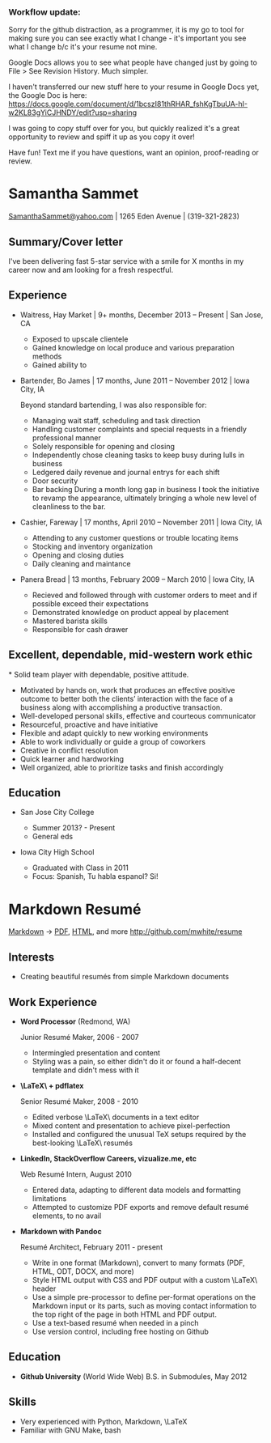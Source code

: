 ### Workflow update:
Sorry for the github distraction, as a programmer, it is my go to tool for making
sure you can see exactly what I change - it's important you see what I change b/c it's your resume not mine.

Google Docs allows you to see what people have changed just by going to File > See Revision History. Much simpler.

I haven't transferred our new stuff here to your resume in Google Docs yet, the Google Doc is here:
https://docs.google.com/document/d/1bcszI81thRHAR_fshKgTbuUA-hI-w2KL83gYiCJHNDY/edit?usp=sharing

I was going to copy stuff over for you, but quickly realized it's a
great opportunity to review and spiff it up as you copy it over!

Have fun! Text me if you have questions, want an opinion, proof-reading or review.

Samantha Sammet
===============

SamanthaSammet@yahoo.com |  1265 Eden Avenue | (319-321-2823)

Summary/Cover letter
--------------------

I've been delivering fast 5-star service with a smile for X months in my career
now and am looking for a fresh respectful.


Experience
----------
* Waitress, Hay Market | 9+ months, December 2013 – Present   | San Jose, CA
    - Exposed to upscale clientele
    - Gained knowledge on local produce and various preparation methods 
    - Gained ability to 
* Bartender, Bo James  | 17 months, June 2011 – November 2012 | Iowa City, IA
  
  Beyond standard bartending, I was also responsible for:
    - Managing wait staff, scheduling and task direction
    - Handling customer complaints and special requests in a friendly professional manner
    - Solely responsible for opening and closing  
    - Independently chose cleaning tasks to keep busy during lulls in business 
    - Ledgered daily revenue and journal entrys for each shift 
    - Door security 
    - Bar backing 
  During a month long gap in business I took the initiative to revamp the appearance, ultimately bringing a whole new level of cleanliness to the bar. 

* Cashier, Fareway | 17 months, April 2010 – November 2011 | Iowa City, IA
    - Attending to any customer questions or trouble locating items 
    - Stocking and inventory organization
    - Opening and closing duties 
    - Daily cleaning and maintance 

* Panera Bread | 13 months, February 2009 –  March 2010 | Iowa City, IA 
    - Recieved and followed through with customer orders to meet and if possible exceed their expectations
    - Demonstrated knowledge on product appeal by placement 
    - Mastered barista skills 
    - Responsible for cash drawer


Excellent, dependable, mid-western work ethic
--------------------------------------------

 * Solid team player with dependable, positive attitude.
 * Motivated by hands on, work that produces an effective positive outcome to better both the clients’ interaction with the face of a business along with accomplishing a productive transaction.
 * Well-developed personal skills, effective and courteous communicator
 * Resourceful, proactive and have initiative
 * Flexible and adapt quickly to new working environments
 * Able to work individually or guide a group of coworkers
 * Creative in conflict resolution
 * Quick learner and hardworking
 * Well organized, able to prioritize tasks and finish accordingly


Education
---------
* San Jose City College
   - Summer 2013? - Present
   - General eds

* Iowa City High School
   - Graduated with Class in 2011
   - Focus: Spanish, Tu habla espanol? Si!


Markdown Resumé
===============

[Markdown](https://raw.github.com/mwhite/resume/master/resume.md) -> [PDF](https://raw.github.com/mwhite/resume/master/resume.pdf), [HTML](http://mwhite.github.com/resume), and more
<http://github.com/mwhite/resume>

Interests
---------

*   Creating beautiful resumés from simple Markdown documents


Work Experience
---------------

*   **Word Processor** (Redmond, WA)

    Junior Resumé Maker, 2006 - 2007

    -   Intermingled presentation and content
    -   Styling was a pain, so either didn't do it or found a half-decent
        template and didn't mess with it

*   **\LaTeX\ + pdflatex**

    Senior Resumé Maker, 2008 - 2010

    -   Edited verbose \LaTeX\ documents in a text editor
    -   Mixed content and presentation to achieve pixel-perfection
    -   Installed and configured the unusual TeX setups required by the
        best-looking \LaTeX\ resumés

*   **LinkedIn, StackOverflow Careers, vizualize.me, etc**

    Web Resumé Intern, August 2010

    -   Entered data, adapting to different data models and formatting
        limitations
    -   Attempted to customize PDF exports and remove default resumé elements,
        to no avail

*   **Markdown with Pandoc**

    Resumé Architect, February 2011 - present

    -   Write in one format (Markdown), convert to many formats (PDF, HTML, ODT,
        DOCX, and more)
    -   Style HTML output with CSS and PDF output with a custom \LaTeX\ header
    -   Use a simple pre-processor to define per-format operations on the
        Markdown input or its parts, such as moving contact information to the
        top right of the page in both HTML and PDF output.
    -   Use a text-based resumé when needed in a pinch
    -   Use version control, including free hosting on Github


Education
---------
  *   **Github University** (World Wide Web)
      B.S. in Submodules, May 2012

Skills
------
  *   Very experienced with Python, Markdown, \LaTeX
  *   Familiar with GNU Make, bash
